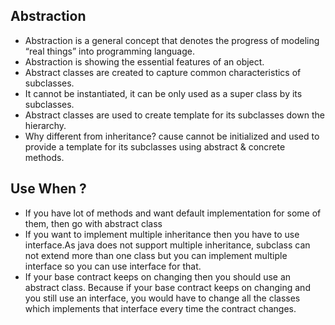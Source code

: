## Abstraction

- Abstraction is a general concept that denotes the progress of modeling “real things” into programming language.
- Abstraction is showing the essential features of an object.
- Abstract classes are created to capture common characteristics of subclasses. 
- It cannot be instantiated, it can be only used as a super class by its subclasses.
- Abstract classes are used to create template for its subclasses down the hierarchy.
- Why different from inheritance? cause cannot be initialized and used to provide a template for its subclasses using abstract & concrete methods.

## Use When ?

- If you have lot of methods and want default implementation for some of them, then go with abstract class
- If you want to implement multiple inheritance then you have to use interface.As java does not support multiple inheritance, subclass can not extend more than one class but you can implement multiple interface so you can use interface for that.
- If your base contract keeps on changing then you should use an abstract class. Because if your base contract keeps on changing and you still use an interface, you would have to change all the classes which implements that interface every time the contract changes.

